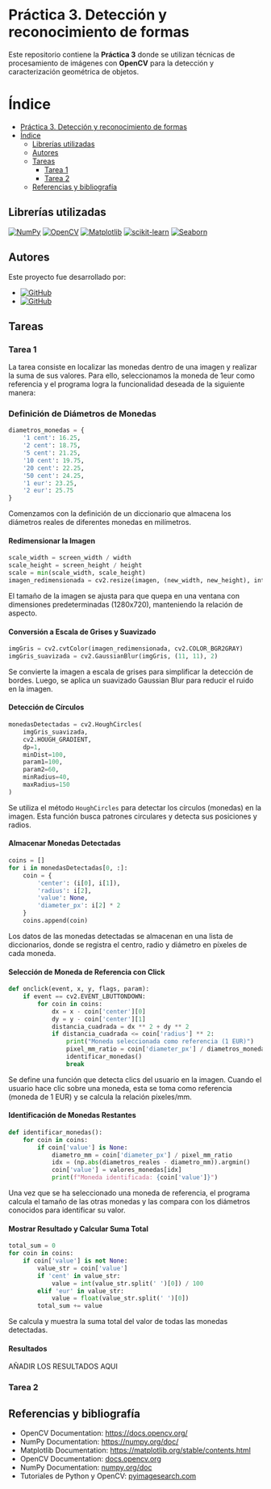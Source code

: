 # Práctica 3. Detección y reconocimiento de formas

Este repositorio contiene la **Práctica 3** donde se utilizan técnicas de procesamiento de imágenes con **OpenCV** para la detección y caracterización geométrica de objetos. 

# Índice

- [Práctica 3. Detección y reconocimiento de formas](#práctica-3-detección-y-reconocimiento-de-formas)
- [Índice](#índice)
  - [Librerías utilizadas](#librerías-utilizadas)
  - [Autores](#autores)
  - [Tareas](#tareas)
    - [Tarea 1](#tarea-1)
    - [Tarea 2](#tarea-2)
  - [Referencias y bibliografía](#referencias-y-bibliografía)

## Librerías utilizadas

[![NumPy](https://img.shields.io/badge/NumPy-013243?style=for-the-badge&logo=numpy)](https://numpy.org/)
[![OpenCV](https://img.shields.io/badge/OpenCV-5C3EE8?style=for-the-badge&logo=opencv)](https://opencv.org/)
[![Matplotlib](https://img.shields.io/badge/Matplotlib-3776AB?style=for-the-badge&logo=matplotlib)](https://matplotlib.org/)
[![scikit-learn](https://img.shields.io/badge/scikit--learn-F7931E?style=for-the-badge&logo=scikit-learn&logoColor=white)](https://scikit-learn.org/)
[![Seaborn](https://img.shields.io/badge/Seaborn-3776AB?style=for-the-badge&logo=seaborn)](https://seaborn.pydata.org/)


## Autores

Este proyecto fue desarrollado por:

- [![GitHub](https://img.shields.io/badge/GitHub-Francisco%20Javier%20L%C3%B3pez%E2%80%93Dufour%20Morales-green?style=flat-square&logo=github)](https://github.com/gitfrandu4)
- [![GitHub](https://img.shields.io/badge/GitHub-Marcos%20V%C3%A1zquez%20Tasc%C3%B3n-blue?style=flat-square&logo=github)](https://github.com/DerKom)

## Tareas

### Tarea 1
La tarea consiste en localizar las monedas dentro de una imagen y realizar la suma de sus valores. Para ello, seleccionamos la moneda de 1eur como referencia y el programa logra la funcionalidad deseada de la siguiente manera:

### Definición de Diámetros de Monedas
```python
diametros_monedas = {
    '1 cent': 16.25,
    '2 cent': 18.75,
    '5 cent': 21.25,
    '10 cent': 19.75,
    '20 cent': 22.25,
    '50 cent': 24.25,
    '1 eur': 23.25,
    '2 eur': 25.75
}
```
Comenzamos con la definición de un diccionario que almacena los diámetros reales de diferentes monedas en milímetros.

#### Redimensionar la Imagen
```python
scale_width = screen_width / width
scale_height = screen_height / height
scale = min(scale_width, scale_height)
imagen_redimensionada = cv2.resize(imagen, (new_width, new_height), interpolation=cv2.INTER_AREA)
```
El tamaño de la imagen se ajusta para que quepa en una ventana con dimensiones predeterminadas (1280x720), manteniendo la relación de aspecto.

#### Conversión a Escala de Grises y Suavizado
```python
imgGris = cv2.cvtColor(imagen_redimensionada, cv2.COLOR_BGR2GRAY)
imgGris_suavizada = cv2.GaussianBlur(imgGris, (11, 11), 2)
```
Se convierte la imagen a escala de grises para simplificar la detección de bordes. Luego, se aplica un suavizado Gaussian Blur para reducir el ruido en la imagen.

#### Detección de Círculos
```python
monedasDetectadas = cv2.HoughCircles(
    imgGris_suavizada,
    cv2.HOUGH_GRADIENT,
    dp=1,
    minDist=100,
    param1=100,
    param2=60,
    minRadius=40,
    maxRadius=150
)
```
Se utiliza el método `HoughCircles` para detectar los círculos (monedas) en la imagen. Esta función busca patrones circulares y detecta sus posiciones y radios.

#### Almacenar Monedas Detectadas
```python
coins = []
for i in monedasDetectadas[0, :]:
    coin = {
        'center': (i[0], i[1]),
        'radius': i[2],
        'value': None,
        'diameter_px': i[2] * 2
    }
    coins.append(coin)
```
Los datos de las monedas detectadas se almacenan en una lista de diccionarios, donde se registra el centro, radio y diámetro en píxeles de cada moneda.

#### Selección de Moneda de Referencia con Click
```python
def onclick(event, x, y, flags, param):
    if event == cv2.EVENT_LBUTTONDOWN:
        for coin in coins:
            dx = x - coin['center'][0]
            dy = y - coin['center'][1]
            distancia_cuadrada = dx ** 2 + dy ** 2
            if distancia_cuadrada <= coin['radius'] ** 2:
                print("Moneda seleccionada como referencia (1 EUR)")
                pixel_mm_ratio = coin['diameter_px'] / diametros_monedas['1 eur']
                identificar_monedas()
                break
```
Se define una función que detecta clics del usuario en la imagen. Cuando el usuario hace clic sobre una moneda, esta se toma como referencia (moneda de 1 EUR) y se calcula la relación píxeles/mm.

#### Identificación de Monedas Restantes
```python
def identificar_monedas():
    for coin in coins:
        if coin['value'] is None:
            diametro_mm = coin['diameter_px'] / pixel_mm_ratio
            idx = (np.abs(diametros_reales - diametro_mm)).argmin()
            coin['value'] = valores_monedas[idx]
            print(f"Moneda identificada: {coin['value']}")
```
Una vez que se ha seleccionado una moneda de referencia, el programa calcula el tamaño de las otras monedas y las compara con los diámetros conocidos para identificar su valor.

#### Mostrar Resultado y Calcular Suma Total
```python
total_sum = 0
for coin in coins:
    if coin['value'] is not None:
        value_str = coin['value']
        if 'cent' in value_str:
            value = int(value_str.split(' ')[0]) / 100
        elif 'eur' in value_str:
            value = float(value_str.split(' ')[0])
        total_sum += value
```
Se calcula y muestra la suma total del valor de todas las monedas detectadas.

#### Resultados
AÑADIR LOS RESULTADOS AQUI

### Tarea 2

## Referencias y bibliografía

- OpenCV Documentation: https://docs.opencv.org/
- NumPy Documentation: https://numpy.org/doc/
- Matplotlib Documentation: https://matplotlib.org/stable/contents.html
- OpenCV Documentation: [docs.opencv.org](https://docs.opencv.org/)
- NumPy Documentation: [numpy.org/doc](https://numpy.org/doc/)
- Tutoriales de Python y OpenCV: [pyimagesearch.com](https://www.pyimagesearch.com/)
